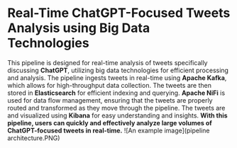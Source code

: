 # Real-Time ChatGPT-Focused Tweets Analysis using Big Data Technologies
This pipeline is designed for real-time analysis of tweets specifically discussing **ChatGPT**, utilizing big data technologies for efficient processing and analysis. The pipeline ingests tweets in real-time using **Apache Kafka**, which allows for high-throughput data collection. The tweets are then stored in **Elasticsearch** for efficient indexing and querying. **Apache NiFi** is used for data flow management, ensuring that the tweets are properly routed and transformed as they move through the pipeline. The tweets are and visualized using **Kibana** for easy understanding and insights. **With this pipeline, users can quickly and effectively analyze large volumes of ChatGPT-focused tweets in real-time.**
![An example image](pipeline architecture.PNG)
